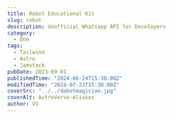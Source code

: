 ```yaml
---
title: Robot Educational Kit
slug: robot
description: Unofficial Whatsapp API for Developers
category:
  - One
tags:
  - Tailwind
  - Astro
  - Jamstack
pubDate: 2023-09-01
publishedTime: "2024-06-24T15:30:00Z"
modifiedTime: "2024-07-23T15:30:00Z"
coverSrc: "../../dobotmagician.jpg"
coverAlt: AstroVerse-Aliases
author: VV
---
```

